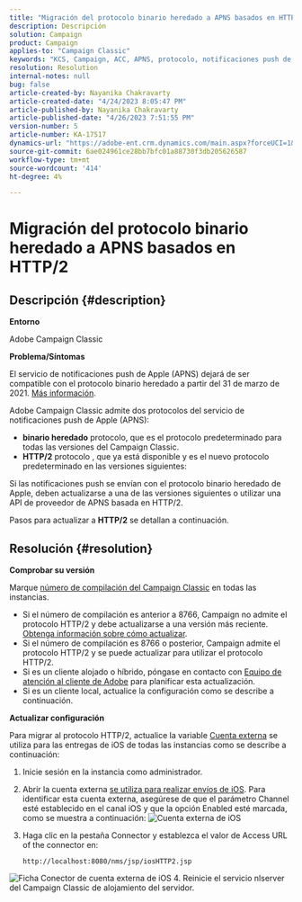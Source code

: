 ```yaml
---
title: "Migración del protocolo binario heredado a APNS basados en HTTP/2"
description: Descripción
solution: Campaign
product: Campaign
applies-to: "Campaign Classic"
keywords: "KCS, Campaign, ACC, APNS, protocolo, notificaciones push de Apple"
resolution: Resolution
internal-notes: null
bug: false
article-created-by: Nayanika Chakravarty
article-created-date: "4/24/2023 8:05:47 PM"
article-published-by: Nayanika Chakravarty
article-published-date: "4/26/2023 7:51:55 PM"
version-number: 5
article-number: KA-17517
dynamics-url: "https://adobe-ent.crm.dynamics.com/main.aspx?forceUCI=1&pagetype=entityrecord&etn=knowledgearticle&id=baa73d61-dbe2-ed11-a7c7-6045bd006239"
source-git-commit: 6ae024961ce28bb7bfc01a88730f3db205626587
workflow-type: tm+mt
source-wordcount: '414'
ht-degree: 4%

---
```


# Migración del protocolo binario heredado a APNS basados en HTTP/2

## Descripción {#description}


<b>Entorno</b>

Adobe Campaign Classic

<b>Problema/Síntomas</b>

El servicio de notificaciones push de Apple (APNS) dejará de ser compatible con el protocolo binario heredado a partir del 31 de marzo de 2021. [Más información](https://developer.apple.com/news/?id=c88acm2b).

Adobe Campaign Classic admite dos protocolos del servicio de notificaciones push de Apple (APNS):

- <b>binario heredado</b> protocolo, que es el protocolo predeterminado para todas las versiones del Campaign Classic.
- <b>HTTP/2</b> protocolo , que ya está disponible y es el nuevo protocolo predeterminado en las versiones siguientes:


Si las notificaciones push se envían con el protocolo binario heredado de Apple, deben actualizarse a una de las versiones siguientes o utilizar una API de proveedor de APNS basada en HTTP/2.

Pasos para actualizar a <b>HTTP/2</b> se detallan a continuación.


## Resolución {#resolution}


<b>Comprobar su versión</b>

Marque [número de compilación del Campaign Classic](https://experienceleague.adobe.com/docs/campaign-classic/using/getting-started/starting-with-adobe-campaign/launching-adobe-campaign.html?lang=en#getting-your-campaign-version) en todas las instancias.

- Si el número de compilación es anterior a 8766, Campaign no admite el protocolo HTTP/2 y debe actualizarse a una versión más reciente. [Obtenga información sobre cómo actualizar](https://experienceleague.adobe.com/docs/campaign-classic/using/monitoring-campaign-classic/updating-adobe-campaign/build-upgrade.html?lang=en#performing-a-build-upgrade).
- Si el número de compilación es 8766 o posterior, Campaign admite el protocolo HTTP/2 y se puede actualizar para utilizar el protocolo HTTP/2.
- Si es un cliente alojado o híbrido, póngase en contacto con [Equipo de atención al cliente de Adobe](https://experienceleague.adobe.com/docs/customer-one/using/home.html?lang=en) para planificar esta actualización.
- Si es un cliente local, actualice la configuración como se describe a continuación.


<b>Actualizar configuración</b>

Para migrar al protocolo HTTP/2, actualice la variable [Cuenta externa](https://experienceleague.adobe.com/docs/campaign-classic/using/installing-campaign-classic/accessing-external-database/external-accounts.html?lang=en) se utiliza para las entregas de iOS de todas las instancias como se describe a continuación:

1. Inicie sesión en la instancia como administrador.
2. Abrir la cuenta externa [se utiliza para realizar envíos de iOS](https://experienceleague.adobe.com/docs/campaign-classic/using/sending-messages/sending-push-notifications/configure-the-mobile-app/configuring-the-mobile-application.html?lang=en). Para identificar esta cuenta externa, asegúrese de que el parámetro Channel esté establecido en el canal iOS y que la opción Enabled esté marcada, como se muestra a continuación:    ![Cuenta externa de iOS](https://helpx.adobe.com/content/dam/help/en/campaign/kb/migrate-to-http2/jcr_content/main-pars/procedure/proc_par/step_1/step_par/image/iOS-ext-account.png "iOS-ext-account")
3. Haga clic en la pestaña Connector y establezca el valor de Access URL of the connector en:

   ```
   http://localhost:8080/nms/jsp/iosHTTP2.jsp
   ```

![Ficha Conector de cuenta externa de iOS](https://helpx.adobe.com/content/dam/help/en/campaign/kb/migrate-to-http2/jcr_content/main-pars/procedure/proc_par/step/step_par/image/iOs-ext-account-connector.png "iOs-ext-account-connector")
4. Reinicie el servicio nlserver del Campaign Classic de alojamiento del servidor.


